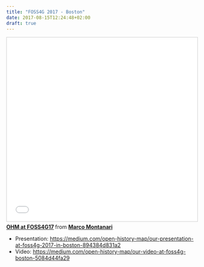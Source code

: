 ```yaml
---
title: "FOSS4G 2017 - Boston"
date: 2017-08-15T12:24:48+02:00
draft: true
---
```



<iframe src="//www.slideshare.net/slideshow/embed_code/key/gG4bN8VsyWkGjV" width="595" height="485" frameborder="0" marginwidth="0" marginheight="0" scrolling="no" style="border:1px solid #CCC; border-width:1px; margin-bottom:5px; max-width: 100%;" allowfullscreen> </iframe> <div style="margin-bottom:5px"> <strong> <a href="//www.slideshare.net/sirmmo/ohm-at-foss4g17" title="OHM at FOSS4G17" target="_blank">OHM at FOSS4G17</a> </strong> from <strong><a href="https://www.slideshare.net/sirmmo" target="_blank">Marco Montanari</a></strong> </div>

* Presentation: https://medium.com/open-history-map/our-presentation-at-foss4g-2017-in-boston-894384d831a2
* Video: https://medium.com/open-history-map/our-video-at-foss4g-boston-5084d44fa29